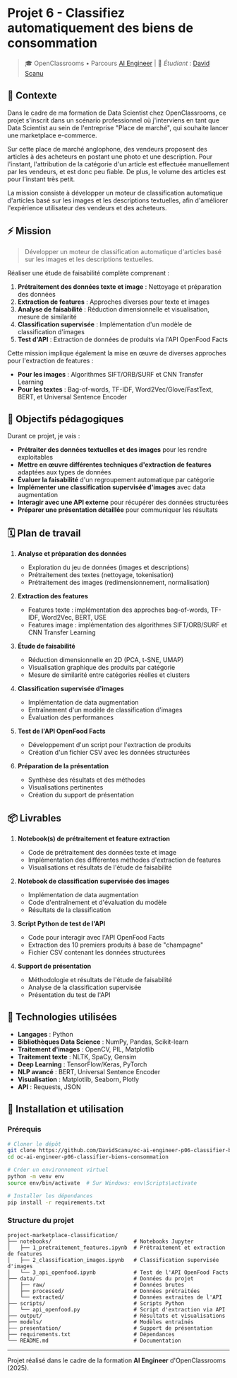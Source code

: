 # Projet 6 - Classifiez automatiquement des biens de consommation

> 🎓 OpenClassrooms • Parcours [AI Engineer](https://openclassrooms.com/fr/paths/795-ai-engineer) | 👋 *Étudiant* : [David Scanu](https://www.linkedin.com/in/davidscanu14/)

## 📝 Contexte

Dans le cadre de ma formation de Data Scientist chez OpenClassrooms, ce projet s'inscrit dans un scénario professionnel où j'interviens en tant que Data Scientist au sein de l'entreprise "Place de marché", qui souhaite lancer une marketplace e-commerce.

Sur cette place de marché anglophone, des vendeurs proposent des articles à des acheteurs en postant une photo et une description. Pour l'instant, l'attribution de la catégorie d'un article est effectuée manuellement par les vendeurs, et est donc peu fiable. De plus, le volume des articles est pour l'instant très petit.

La mission consiste à développer un moteur de classification automatique d'articles basé sur les images et les descriptions textuelles, afin d'améliorer l'expérience utilisateur des vendeurs et des acheteurs.

## ⚡ Mission

> Développer un moteur de classification automatique d'articles basé sur les images et les descriptions textuelles.

Réaliser une étude de faisabilité complète comprenant :

1. **Prétraitement des données texte et image** : Nettoyage et préparation des données
2. **Extraction de features** : Approches diverses pour texte et images
3. **Analyse de faisabilité** : Réduction dimensionnelle et visualisation, mesure de similarité
4. **Classification supervisée** : Implémentation d'un modèle de classification d'images
5. **Test d'API** : Extraction de données de produits via l'API OpenFood Facts

Cette mission implique également la mise en œuvre de diverses approches pour l'extraction de features :

- **Pour les images** : Algorithmes SIFT/ORB/SURF et CNN Transfer Learning
- **Pour les textes** : Bag-of-words, TF-IDF, Word2Vec/Glove/FastText, BERT, et Universal Sentence Encoder

## 🎯 Objectifs pédagogiques

Durant ce projet, je vais :

- **Prétraiter des données textuelles et des images** pour les rendre exploitables
- **Mettre en œuvre différentes techniques d'extraction de features** adaptées aux types de données
- **Évaluer la faisabilité** d'un regroupement automatique par catégorie
- **Implémenter une classification supervisée d'images** avec data augmentation
- **Interagir avec une API externe** pour récupérer des données structurées
- **Préparer une présentation détaillée** pour communiquer les résultats

## 🗓️ Plan de travail

1. **Analyse et préparation des données**
   - Exploration du jeu de données (images et descriptions)
   - Prétraitement des textes (nettoyage, tokenisation)
   - Prétraitement des images (redimensionnement, normalisation)

2. **Extraction des features**
   - Features texte : implémentation des approches bag-of-words, TF-IDF, Word2Vec, BERT, USE
   - Features image : implémentation des algorithmes SIFT/ORB/SURF et CNN Transfer Learning

3. **Étude de faisabilité**
   - Réduction dimensionnelle en 2D (PCA, t-SNE, UMAP)
   - Visualisation graphique des produits par catégorie
   - Mesure de similarité entre catégories réelles et clusters

4. **Classification supervisée d'images**
   - Implémentation de data augmentation
   - Entraînement d'un modèle de classification d'images
   - Évaluation des performances

5. **Test de l'API OpenFood Facts**
   - Développement d'un script pour l'extraction de produits
   - Création d'un fichier CSV avec les données structurées

6. **Préparation de la présentation**
   - Synthèse des résultats et des méthodes
   - Visualisations pertinentes
   - Création du support de présentation

## 📦 Livrables

1. **Notebook(s) de prétraitement et feature extraction**
   - Code de prétraitement des données texte et image
   - Implémentation des différentes méthodes d'extraction de features
   - Visualisations et résultats de l'étude de faisabilité

2. **Notebook de classification supervisée des images**
   - Implémentation de data augmentation
   - Code d'entraînement et d'évaluation du modèle
   - Résultats de la classification

3. **Script Python de test de l'API**
   - Code pour interagir avec l'API OpenFood Facts
   - Extraction des 10 premiers produits à base de "champagne"
   - Fichier CSV contenant les données structurées

4. **Support de présentation**
   - Méthodologie et résultats de l'étude de faisabilité
   - Analyse de la classification supervisée
   - Présentation du test de l'API

## 🔧 Technologies utilisées

- **Langages** : Python
- **Bibliothèques Data Science** : NumPy, Pandas, Scikit-learn
- **Traitement d'images** : OpenCV, PIL, Matplotlib
- **Traitement texte** : NLTK, SpaCy, Gensim
- **Deep Learning** : TensorFlow/Keras, PyTorch
- **NLP avancé** : BERT, Universal Sentence Encoder
- **Visualisation** : Matplotlib, Seaborn, Plotly
- **API** : Requests, JSON

## 🔄 Installation et utilisation

### Prérequis

```bash
# Cloner le dépôt
git clone https://github.com/DavidScanu/oc-ai-engineer-p06-classifier-biens-consommation.git
cd oc-ai-engineer-p06-classifier-biens-consommation

# Créer un environnement virtuel 
python -m venv env
source env/bin/activate  # Sur Windows: env\Scripts\activate

# Installer les dépendances
pip install -r requirements.txt
```

### Structure du projet
```
project-marketplace-classification/
├── notebooks/                          # Notebooks Jupyter
│   ├── 1_pretraitement_features.ipynb  # Prétraitement et extraction de features
│   ├── 2_classification_images.ipynb   # Classification supervisée d'images
│   └── 3_api_openfood.ipynb            # Test de l'API OpenFood Facts
├── data/                               # Données du projet
│   ├── raw/                            # Données brutes
│   ├── processed/                      # Données prétraitées
│   └── extracted/                      # Données extraites de l'API
├── scripts/                            # Scripts Python
│   └── api_openfood.py                 # Script d'extraction via API
├── output/                             # Résultats et visualisations
├── models/                             # Modèles entraînés
├── presentation/                       # Support de présentation
├── requirements.txt                    # Dépendances
└── README.md                           # Documentation
```

---

Projet réalisé dans le cadre de la formation **AI Engineer** d'OpenClassrooms (2025).
